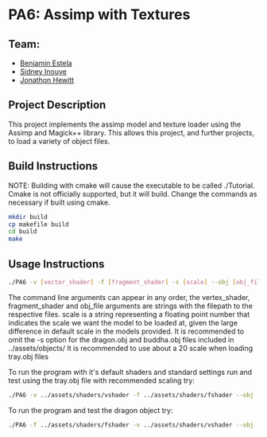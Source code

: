 # PA6: Assimp with Textures
## Team:
- [Benjamin Estela](https://github.com/nebunr)
- [Sidney Inouye](https://github.com/sinouye)
- [Jonathon Hewitt](https://github.com/zotlann)

## Project Description
This project implements the assimp model and texture loader using the Assimp and Magick++ library. This allows this project, and further projects, to load a variety of object files.
## Build Instructions

NOTE: Building with cmake will cause the executable to be called ./Tutorial.  Cmake is not officially supported, but it will build. Change the commands as necessary if built using cmake.

```bash
mkdir build
cp makefile build
cd build
make
```

## Usage Instructions
```bash
./PA6 -v [vector_shader] -f [fragment_shader] -s [scale] --obj [obj_file]
```
The command line arguments can appear in any order, the vertex_shader, fragment_shader and obj_file arguments are strings with the filepath to the respective files.
scale is a string representing a floating point number that indicates the scale we want the model to be loaded at, given the large difference in default scale in the models provided.
It is recommended to omit the -s option for the dragon.obj and buddha.obj files included in ../assets/objects/
It is recommended to use about a 20 scale when loading tray.obj files

To run the program with it's default shaders and standard settings run and test using the tray.obj file with recommended scaling try:
```bash
./PA6 -v ../assets/shaders/vshader -f ../assets/shaders/fshader --obj ../assets/objects/tray.obj -s 20
```
To run the program and test the dragon object try:
```bash
./PA6 -f ../assets/shaders/fshader -v ../assets/shaders/vshader --obj ../assets/objects/dragon.obj
```
